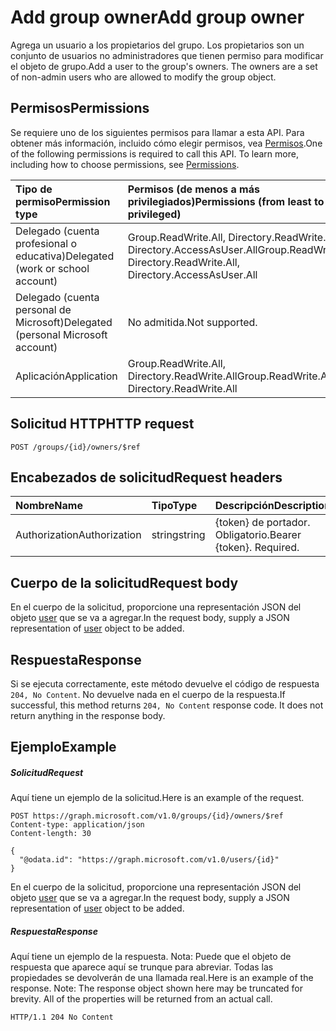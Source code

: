 # <a name="add-group-owner"></a><span data-ttu-id="8babb-101">Add group owner</span><span class="sxs-lookup"><span data-stu-id="8babb-101">Add group owner</span></span>
<span data-ttu-id="8babb-p101">Agrega un usuario a los propietarios del grupo. Los propietarios son un conjunto de usuarios no administradores que tienen permiso para modificar el objeto de grupo.</span><span class="sxs-lookup"><span data-stu-id="8babb-p101">Add a user to the group's owners. The owners are a set of non-admin users who are allowed to modify the group object.</span></span>

## <a name="permissions"></a><span data-ttu-id="8babb-104">Permisos</span><span class="sxs-lookup"><span data-stu-id="8babb-104">Permissions</span></span>
<span data-ttu-id="8babb-p102">Se requiere uno de los siguientes permisos para llamar a esta API. Para obtener más información, incluido cómo elegir permisos, vea [Permisos](../../../concepts/permissions_reference.md).</span><span class="sxs-lookup"><span data-stu-id="8babb-p102">One of the following permissions is required to call this API. To learn more, including how to choose permissions, see [Permissions](../../../concepts/permissions_reference.md).</span></span>


|<span data-ttu-id="8babb-107">Tipo de permiso</span><span class="sxs-lookup"><span data-stu-id="8babb-107">Permission type</span></span>      | <span data-ttu-id="8babb-108">Permisos (de menos a más privilegiados)</span><span class="sxs-lookup"><span data-stu-id="8babb-108">Permissions (from least to most privileged)</span></span>              |
|:--------------------|:---------------------------------------------------------|
|<span data-ttu-id="8babb-109">Delegado (cuenta profesional o educativa)</span><span class="sxs-lookup"><span data-stu-id="8babb-109">Delegated (work or school account)</span></span> | <span data-ttu-id="8babb-110">Group.ReadWrite.All, Directory.ReadWrite.All, Directory.AccessAsUser.All</span><span class="sxs-lookup"><span data-stu-id="8babb-110">Group.ReadWrite.All, Directory.ReadWrite.All, Directory.AccessAsUser.All</span></span>    |
|<span data-ttu-id="8babb-111">Delegado (cuenta personal de Microsoft)</span><span class="sxs-lookup"><span data-stu-id="8babb-111">Delegated (personal Microsoft account)</span></span> | <span data-ttu-id="8babb-112">No admitida.</span><span class="sxs-lookup"><span data-stu-id="8babb-112">Not supported.</span></span>    |
|<span data-ttu-id="8babb-113">Aplicación</span><span class="sxs-lookup"><span data-stu-id="8babb-113">Application</span></span> | <span data-ttu-id="8babb-114">Group.ReadWrite.All, Directory.ReadWrite.All</span><span class="sxs-lookup"><span data-stu-id="8babb-114">Group.ReadWrite.All, Directory.ReadWrite.All</span></span> |

## <a name="http-request"></a><span data-ttu-id="8babb-115">Solicitud HTTP</span><span class="sxs-lookup"><span data-stu-id="8babb-115">HTTP request</span></span>
<!-- { "blockType": "ignored" } -->
```http
POST /groups/{id}/owners/$ref
```
## <a name="request-headers"></a><span data-ttu-id="8babb-116">Encabezados de solicitud</span><span class="sxs-lookup"><span data-stu-id="8babb-116">Request headers</span></span>
| <span data-ttu-id="8babb-117">Nombre</span><span class="sxs-lookup"><span data-stu-id="8babb-117">Name</span></span>       | <span data-ttu-id="8babb-118">Tipo</span><span class="sxs-lookup"><span data-stu-id="8babb-118">Type</span></span> | <span data-ttu-id="8babb-119">Descripción</span><span class="sxs-lookup"><span data-stu-id="8babb-119">Description</span></span>|
|:---------------|:--------|:----------|
| <span data-ttu-id="8babb-120">Authorization</span><span class="sxs-lookup"><span data-stu-id="8babb-120">Authorization</span></span>  | <span data-ttu-id="8babb-121">string</span><span class="sxs-lookup"><span data-stu-id="8babb-121">string</span></span>  | <span data-ttu-id="8babb-p103">{token} de portador. Obligatorio.</span><span class="sxs-lookup"><span data-stu-id="8babb-p103">Bearer {token}. Required.</span></span> |

## <a name="request-body"></a><span data-ttu-id="8babb-124">Cuerpo de la solicitud</span><span class="sxs-lookup"><span data-stu-id="8babb-124">Request body</span></span>
<span data-ttu-id="8babb-125">En el cuerpo de la solicitud, proporcione una representación JSON del objeto [user](../resources/user.md) que se va a agregar.</span><span class="sxs-lookup"><span data-stu-id="8babb-125">In the request body, supply a JSON representation of [user](../resources/user.md) object to be added.</span></span>

## <a name="response"></a><span data-ttu-id="8babb-126">Respuesta</span><span class="sxs-lookup"><span data-stu-id="8babb-126">Response</span></span>

<span data-ttu-id="8babb-p104">Si se ejecuta correctamente, este método devuelve el código de respuesta `204, No Content`. No devuelve nada en el cuerpo de la respuesta.</span><span class="sxs-lookup"><span data-stu-id="8babb-p104">If successful, this method returns `204, No Content` response code. It does not return anything in the response body.</span></span>

## <a name="example"></a><span data-ttu-id="8babb-129">Ejemplo</span><span class="sxs-lookup"><span data-stu-id="8babb-129">Example</span></span>
##### <a name="request"></a><span data-ttu-id="8babb-130">Solicitud</span><span class="sxs-lookup"><span data-stu-id="8babb-130">Request</span></span>
<span data-ttu-id="8babb-131">Aquí tiene un ejemplo de la solicitud.</span><span class="sxs-lookup"><span data-stu-id="8babb-131">Here is an example of the request.</span></span>
<!-- {
  "blockType": "request",
  "name": "create_directoryobject_from_group"
}-->
```http
POST https://graph.microsoft.com/v1.0/groups/{id}/owners/$ref
Content-type: application/json
Content-length: 30

{
  "@odata.id": "https://graph.microsoft.com/v1.0/users/{id}"
}
```
<span data-ttu-id="8babb-132">En el cuerpo de la solicitud, proporcione una representación JSON del objeto [user](../resources/user.md) que se va a agregar.</span><span class="sxs-lookup"><span data-stu-id="8babb-132">In the request body, supply a JSON representation of [user](../resources/user.md) object to be added.</span></span>
##### <a name="response"></a><span data-ttu-id="8babb-133">Respuesta</span><span class="sxs-lookup"><span data-stu-id="8babb-133">Response</span></span>
<span data-ttu-id="8babb-p105">Aquí tiene un ejemplo de la respuesta. Nota: Puede que el objeto de respuesta que aparece aquí se trunque para abreviar. Todas las propiedades se devolverán de una llamada real.</span><span class="sxs-lookup"><span data-stu-id="8babb-p105">Here is an example of the response. Note: The response object shown here may be truncated for brevity. All of the properties will be returned from an actual call.</span></span>
<!-- {
  "blockType": "response",
  "truncated": true,
  "@odata.type": "microsoft.graph.directoryObject"
} -->
```http
HTTP/1.1 204 No Content
```

<!-- uuid: 8fcb5dbc-d5aa-4681-8e31-b001d5168d79
2015-10-25 14:57:30 UTC -->
<!-- {
  "type": "#page.annotation",
  "description": "Create owner",
  "keywords": "",
  "section": "documentation",
  "tocPath": ""
}-->
